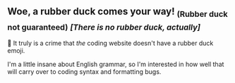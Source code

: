 ## Woe, a rubber duck comes your way! <sub>(Rubber duck not guaranteed)</sub> <sub>_[There is no rubber duck, actually]_</sub>
🦆 It truly is a crime that _the_ coding website doesn't have a rubber duck emoji.

I'm a little insane about English grammar, so I'm interested in how well that will carry over to coding syntax and formatting bugs.

